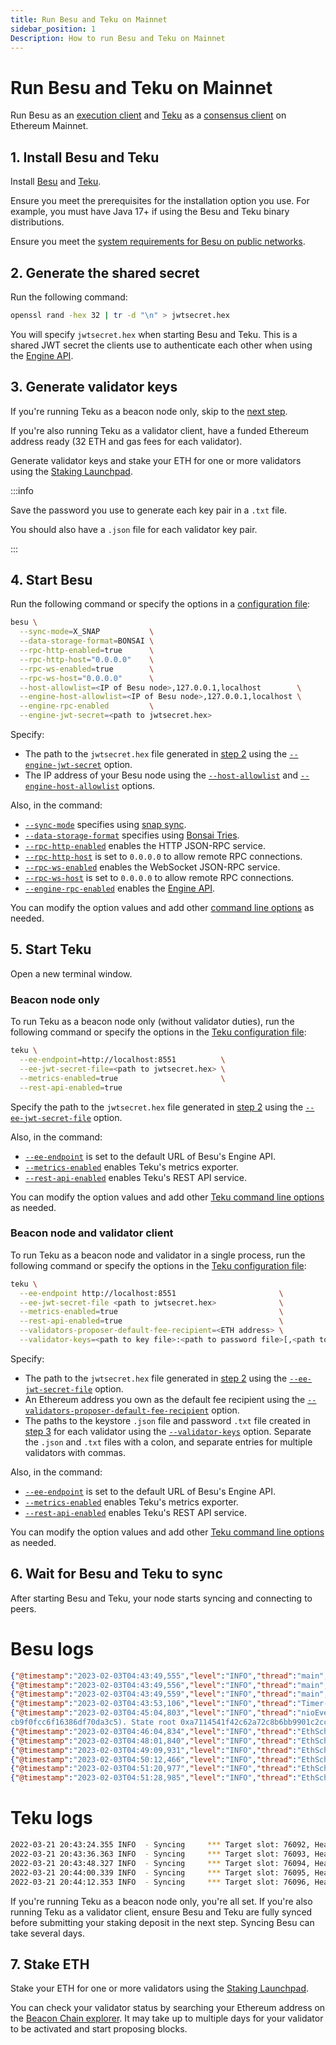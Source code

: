 ```yaml
---
title: Run Besu and Teku on Mainnet
sidebar_position: 1
Description: How to run Besu and Teku on Mainnet
---
```


# Run Besu and Teku on Mainnet

Run Besu as an [execution client](../concepts/the-merge.md#execution-clients) and [Teku](https://docs.teku.consensys.net/) as a [consensus client](../concepts/the-merge.md#consensus-clients) on Ethereum Mainnet.

## 1. Install Besu and Teku

Install [Besu](../get-started/install/binary-distribution.md) and [Teku](https://docs.teku.consensys.net/HowTo/Get-Started/Installation-Options/Install-Binaries/).

Ensure you meet the prerequisites for the installation option you use. For example, you must have Java 17+ if using the Besu and Teku binary distributions.

Ensure you meet the [system requirements for Besu on public networks](../get-started/system-requirements.md).

## 2. Generate the shared secret

Run the following command:

```bash
openssl rand -hex 32 | tr -d "\n" > jwtsecret.hex
```

You will specify `jwtsecret.hex` when starting Besu and Teku. This is a shared JWT secret the clients use to authenticate each other when using the [Engine API](../how-to/use-engine-api.md).

## 3. Generate validator keys

If you're running Teku as a beacon node only, skip to the [next step](#4-start-besu).

If you're also running Teku as a validator client, have a funded Ethereum address ready (32 ETH and gas fees for each validator).

Generate validator keys and stake your ETH for one or more validators using the [Staking Launchpad](https://launchpad.ethereum.org/en/).

:::info

Save the password you use to generate each key pair in a `.txt` file.

You should also have a `.json` file for each validator key pair.

:::

## 4. Start Besu

Run the following command or specify the options in a [configuration file](../how-to/configuration-file.md):

```bash
besu \
  --sync-mode=X_SNAP           \
  --data-storage-format=BONSAI \
  --rpc-http-enabled=true      \
  --rpc-http-host="0.0.0.0"    \
  --rpc-ws-enabled=true        \
  --rpc-ws-host="0.0.0.0"      \
  --host-allowlist=<IP of Besu node>,127.0.0.1,localhost        \
  --engine-host-allowlist=<IP of Besu node>,127.0.0.1,localhost \
  --engine-rpc-enabled         \
  --engine-jwt-secret=<path to jwtsecret.hex>
```

Specify:

- The path to the `jwtsecret.hex` file generated in [step 2](#2-generate-the-shared-secret) using the [`--engine-jwt-secret`](../reference/cli/options.md#engine-jwt-secret) option.
- The IP address of your Besu node using the [`--host-allowlist`](../reference/cli/options.md#host-allowlist) and [`--engine-host-allowlist`](../reference/cli/options.md#engine-host-allowlist) options.

Also, in the command:

- [`--sync-mode`](../reference/cli/options.md#sync-mode) specifies using [snap sync](../get-started/connect/sync-node.md#snap-synchronization).
- [`--data-storage-format`](../reference/cli/options.md#data-storage-format) specifies using [Bonsai Tries](../concepts/data-storage-formats.md#bonsai-tries).
- [`--rpc-http-enabled`](../reference/cli/options.md#rpc-http-enabled) enables the HTTP JSON-RPC service.
- [`--rpc-http-host`](../reference/cli/options.md#rpc-http-host) is set to `0.0.0.0` to allow remote RPC connections.
- [`--rpc-ws-enabled`](../reference/cli/options.md#rpc-ws-enabled) enables the WebSocket JSON-RPC service.
- [`--rpc-ws-host`](../reference/cli/options.md#rpc-ws-host) is set to `0.0.0.0` to allow remote RPC connections.
- [`--engine-rpc-enabled`](../reference/cli/options.md#engine-rpc-enabled) enables the [Engine API](../reference/engine-api/index.md).

You can modify the option values and add other [command line options](../reference/cli/options.md) as needed.

## 5. Start Teku

Open a new terminal window.

### Beacon node only

To run Teku as a beacon node only (without validator duties), run the following command or specify the options in the [Teku configuration file]:

```bash
teku \
  --ee-endpoint=http://localhost:8551          \
  --ee-jwt-secret-file=<path to jwtsecret.hex> \
  --metrics-enabled=true                       \
  --rest-api-enabled=true
```

Specify the path to the `jwtsecret.hex` file generated in [step 2](#2-generate-the-shared-secret) using the [`--ee-jwt-secret-file`](https://docs.teku.consensys.net/Reference/CLI/CLI-Syntax/#ee-jwt-secret-file) option.

Also, in the command:

- [`--ee-endpoint`](https://docs.teku.consensys.net/Reference/CLI/CLI-Syntax/#ee-endpoint) is set to the default URL of Besu's Engine API.
- [`--metrics-enabled`](https://docs.teku.consensys.net/Reference/CLI/CLI-Syntax/#metrics-enabled) enables Teku's metrics exporter.
- [`--rest-api-enabled`](https://docs.teku.consensys.net/Reference/CLI/CLI-Syntax/#rest-api-enabled) enables Teku's REST API service.

You can modify the option values and add other [Teku command line options] as needed.

### Beacon node and validator client

To run Teku as a beacon node and validator in a single process, run the following command or specify the options in the [Teku configuration file]:

```bash
teku \
  --ee-endpoint http://localhost:8551                       \
  --ee-jwt-secret-file <path to jwtsecret.hex>              \
  --metrics-enabled=true                                    \
  --rest-api-enabled=true                                   \
  --validators-proposer-default-fee-recipient=<ETH address> \
  --validator-keys=<path to key file>:<path to password file>[,<path to key file>:<path to password file>,...]
```

Specify:

- The path to the `jwtsecret.hex` file generated in [step 2](#2-generate-the-shared-secret) using the [`--ee-jwt-secret-file`](https://docs.teku.consensys.net/Reference/CLI/CLI-Syntax/#ee-jwt-secret-file) option.
- An Ethereum address you own as the default fee recipient using the [`--validators-proposer-default-fee-recipient`](https://docs.teku.consensys.net/Reference/CLI/CLI-Syntax/#validators-proposer-default-fee-recipient) option.
- The paths to the keystore `.json` file and password `.txt` file created in [step 3](#3-generate-validator-keys) for each validator using the [`--validator-keys`](https://docs.teku.consensys.net/Reference/CLI/CLI-Syntax/#validator-keys) option. Separate the `.json` and `.txt` files with a colon, and separate entries for multiple validators with commas.

Also, in the command:

- [`--ee-endpoint`](https://docs.teku.consensys.net/Reference/CLI/CLI-Syntax/#ee-endpoint) is set to the default URL of Besu's Engine API.
- [`--metrics-enabled`](https://docs.teku.consensys.net/Reference/CLI/CLI-Syntax/#metrics-enabled) enables Teku's metrics exporter.
- [`--rest-api-enabled`](https://docs.teku.consensys.net/Reference/CLI/CLI-Syntax/#rest-api-enabled) enables Teku's REST API service.

You can modify the option values and add other [Teku command line options] as needed.

## 6. Wait for Besu and Teku to sync

After starting Besu and Teku, your node starts syncing and connecting to peers.

<!--tabs-->

# Besu logs

```json
{"@timestamp":"2023-02-03T04:43:49,555","level":"INFO","thread":"main","class":"DefaultSynchronizer","message":"Starting synchronizer.","throwable":""}
{"@timestamp":"2023-02-03T04:43:49,556","level":"INFO","thread":"main","class":"FastSyncDownloader","message":"Starting sync","throwable":""}
{"@timestamp":"2023-02-03T04:43:49,559","level":"INFO","thread":"main","class":"Runner","message":"Ethereum main loop is up.","throwable":""}
{"@timestamp":"2023-02-03T04:43:53,106","level":"INFO","thread":"Timer-0","class":"DNSResolver","message":"Resolved 2409 nodes","throwable":""}
{"@timestamp":"2023-02-03T04:45:04,803","level":"INFO","thread":"nioEventLoopGroup-3-10","class":"SnapWorldStateDownloader","message":"Downloading world state from peers for pivot block 16545859 (0x616ae3c4cf85f95a9bce2814a7282d75dc2eac36
cb9f0fcc6f16386df70da3c5). State root 0xa7114541f42c62a72c8b6bb9901c2ccf4b424cd7f76570a67b82a183b02f25dc pending requests 0","throwable":""}
{"@timestamp":"2023-02-03T04:46:04,834","level":"INFO","thread":"EthScheduler-Services-3 (batchPersistAccountData)","class":"SnapsyncMetricsManager","message":"Worldstate download progress: 0.08%, Peer count: 8","throwable":""}
{"@timestamp":"2023-02-03T04:48:01,840","level":"INFO","thread":"EthScheduler-Services-3 (batchPersistAccountData)","class":"SnapsyncMetricsManager","message":"Worldstate download progress: 0.23%, Peer count: 8","throwable":""}
{"@timestamp":"2023-02-03T04:49:09,931","level":"INFO","thread":"EthScheduler-Services-3 (batchPersistAccountData)","class":"SnapsyncMetricsManager","message":"Worldstate download progress: 0.41%, Peer count: 11","throwable":""}
{"@timestamp":"2023-02-03T04:50:12,466","level":"INFO","thread":"EthScheduler-Services-3 (batchPersistAccountData)","class":"SnapsyncMetricsManager","message":"Worldstate download progress: 0.61%, Peer count: 10","throwable":""}
{"@timestamp":"2023-02-03T04:51:20,977","level":"INFO","thread":"EthScheduler-Services-3 (batchPersistAccountData)","class":"SnapsyncMetricsManager","message":"Worldstate download progress: 0.75%, Peer count: 10","throwable":""}
{"@timestamp":"2023-02-03T04:51:28,985","level":"INFO","thread":"EthScheduler-Services-29 (importBlock)","class":"FastImportBlocksStep","message":"Block import progress: 180400 of 16545859 (1%)","throwable":""}
```

# Teku logs

```bash
2022-03-21 20:43:24.355 INFO  - Syncing     *** Target slot: 76092, Head slot: 2680, Remaining slots: 73412, Connected peers: 8
2022-03-21 20:43:36.363 INFO  - Syncing     *** Target slot: 76093, Head slot: 2879, Remaining slots: 73214, Connected peers: 10
2022-03-21 20:43:48.327 INFO  - Syncing     *** Target slot: 76094, Head slot: 3080, Remaining slots: 73014, Connected peers: 8
2022-03-21 20:44:00.339 INFO  - Syncing     *** Target slot: 76095, Head slot: 3317, Remaining slots: 72778, Connected peers: 6
2022-03-21 20:44:12.353 INFO  - Syncing     *** Target slot: 76096, Head slot: 3519, Remaining slots: 72577, Connected peers: 9
```

<!--/tabs-->

If you're running Teku as a beacon node only, you're all set. If you're also running Teku as a validator client, ensure Besu and Teku are fully synced before submitting your staking deposit in the next step. Syncing Besu can take several days.

## 7. Stake ETH

Stake your ETH for one or more validators using the [Staking Launchpad](https://launchpad.ethereum.org/en/).

You can check your validator status by searching your Ethereum address on the [Beacon Chain explorer](https://beaconcha.in/). It may take up to multiple days for your validator to be activated and start proposing blocks.

<!--links-->

[Teku configuration file]: https://docs.teku.consensys.net/HowTo/Configure/Use-Configuration-File/
[Teku command line options]: https://docs.teku.consensys.net/Reference/CLI/CLI-Syntax/
